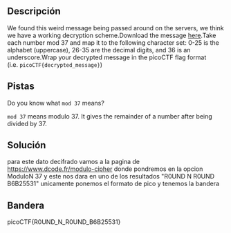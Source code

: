 ## Descripción
We found this weird message being passed around on the servers, we think we have a working decryption scheme.Download the message [here](https://artifacts.picoctf.net/c/128/message.txt).Take each number mod 37 and map it to the following character set: 0-25 is the alphabet (uppercase), 26-35 are the decimal digits, and 36 is an underscore.Wrap your decrypted message in the picoCTF flag format (i.e. `picoCTF{decrypted_message}`)
## Pistas 
Do you know what `mod 37` means?

`mod 37` means modulo 37. It gives the remainder of a number after being divided by 37.
## Solución
para este dato decifrado vamos a la pagina de https://www.dcode.fr/modulo-cipher donde pondremos en la opcion ModuloN 37 y este nos dara en uno de los resultados "R0UND N R0UND B6B25531" unicamente ponemos el formato de pico y tenemos la bandera
## Bandera
picoCTF{R0UND_N_R0UND_B6B25531}